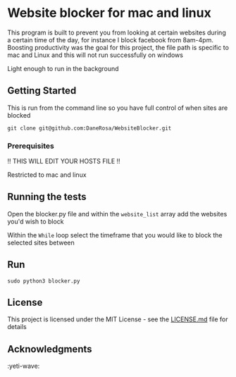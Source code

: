 # Website blocker for mac and linux 

This program is built to prevent you from looking at certain websites during a certain time of the day, for instance I block facebook from 8am-4pm. Boosting productivity was the goal for this project, the file path is specific to mac and Linux and this will not run successfully on windows

Light enough to run in the background 


## Getting Started

This is run from the command line so you have full control of when sites are blocked 

```git clone git@github.com:DaneRosa/WebsiteBlocker.git```



### Prerequisites

!! THIS WILL EDIT YOUR HOSTS FILE !!

Restricted to mac and linux


## Running the tests

Open the blocker.py file and within the `website_list` array add the websites you'd wish to block 

Within the `While` loop select the timeframe that you would like to block the selected sites between

## Run

``` sudo python3 blocker.py ```


## License

This project is licensed under the MIT License - see the [LICENSE.md](LICENSE.md) file for details

## Acknowledgments

:yeti-wave:




